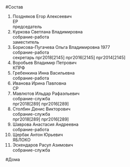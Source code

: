 #Состав  
1. Поздняков Егор Алексеевич  
    ЕР  
    председатель  
2. Куркова Светлана Владимировна  
    собрание-работа  
    заместитель  
3. Борисова-Пугачева Ольга Владимировна 1977  
    собрание-работа  
    секретарь прг2018[2145] прг2016[2145] прг2014[2145]  
4. Воробьев Владимир Петрович  
    КПРФ  
5. Гребенкина Инна Васильевна  
    собрание-работа  
6. Иванова Ирина Павловна  
    СР  
7. Мавлютов Ильдар Рафаэльевич  
    собрание-служба  
    прг2018[289] прг2016[289]  
8. Столбин Денис Викторович  
    собрание-служба  
    прг2018[289] прг2016[289]  
9. Шаврова Анастасия Андреевна  
    собрание-работа  
10. Щербак Антон Юрьевич  
    ЯБЛОКО  
11. Эскендаров Расул Азимович  
    собрание-служба  
  
#Дома  
  
